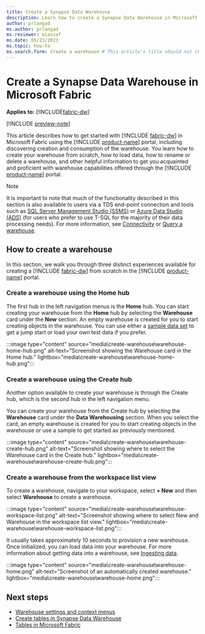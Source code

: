 ```yaml
---
title: Create a Synapse Data Warehouse
description: Learn how to create a Synapse Data Warehouse in Microsoft Fabric.
author: prlangad
ms.author: prlangad
ms.reviewer: wiassaf
ms.date: 05/23/2023
ms.topic: how-to
ms.search.form: Create a warehouse # This article's title should not change. If so, contact engineering.
---
```


# Create a Synapse Data Warehouse in Microsoft Fabric

**Applies to:** [!INCLUDE[fabric-dw](includes/applies-to-version/fabric-dw.md)]

[!INCLUDE [preview-note](../includes/preview-note.md)]

This article describes how to get started with [!INCLUDE [fabric-dw](includes/fabric-dw.md)] in Microsoft Fabric using the [!INCLUDE [product-name](../includes/product-name.md)] portal, including discovering creation and consumption of the warehouse. You learn how to create your warehouse from scratch, how to load data, how to rename or delete a warehouse, and other helpful information to get you acquainted and proficient with warehouse capabilities offered through the [!INCLUDE [product-name](../includes/product-name.md)] portal.

> [!NOTE]
> It is important to note that much of the functionality described in this section is also available to users via a TDS end-point connection and tools such as [SQL Server Management Studio (SSMS)](https://aka.ms/ssms) or [Azure Data Studio (ADS)](https://aka.ms/azuredatastudio) (for users who prefer to use T-SQL for the majority of their data processing needs). For more information, see [Connectivity](../placeholder.md) or [Query a warehouse](query-warehouse.md).

## How to create a warehouse

In this section, we walk you through three distinct experiences available for creating a [!INCLUDE [fabric-dw](includes/fabric-dw.md)] from scratch in the [!INCLUDE [product-name](../includes/product-name.md)] portal.

### Create a warehouse using the Home hub

The first hub in the left navigation menus is the **Home** hub. You can start creating your warehouse from the **Home** hub by selecting the **Warehouse** card under the **New** section. An empty warehouse is created for you to start creating objects in the warehouse. You can use either a [sample data set](/azure/open-datasets/dataset-catalog) to get a jump start or load your own test data if you prefer.

:::image type="content" source="media\create-warehouse\warehouse-home-hub.png" alt-text="Screenshot showing the Warehouse card in the Home hub." lightbox="media\create-warehouse\warehouse-home-hub.png":::

### Create a warehouse using the Create hub

Another option available to create your warehouse is through the Create hub, which is the second hub in the left navigation menu.

You can create your warehouse from the Create hub by selecting the **Warehouse** card under the **Data Warehousing** section. When you select the card, an empty warehouse is created for you to start creating objects in the warehouse or use a sample to get started as previously mentioned.

:::image type="content" source="media\create-warehouse\warehouse-create-hub.png" alt-text="Screenshot showing where to select the Warehouse card in the Create hub." lightbox="media\create-warehouse\warehouse-create-hub.png":::

### Create a warehouse from the workspace list view

To create a warehouse, navigate to your workspace, select **+ New** and then select **Warehouse** to create a warehouse.

:::image type="content" source="media\create-warehouse\warehouse-workspace-list.png" alt-text="Screenshot showing where to select New and Warehouse in the workspace list view." lightbox="media\create-warehouse\warehouse-workspace-list.png":::

It usually takes approximately 10 seconds to provision a new warehouse. Once initialized, you can load data into your warehouse. For more information about getting data into a warehouse, see [Ingesting data](ingest-data.md).

:::image type="content" source="media\create-warehouse\warehouse-home.png" alt-text="Screenshot of an automatically created warehouse." lightbox="media\create-warehouse\warehouse-home.png":::

## Next steps

- [Warehouse settings and context menus](settings-context-menus.md)
- [Create tables in Synapse Data Warehouse](create-table.md)
- [Tables in Microsoft Fabric](tables.md)